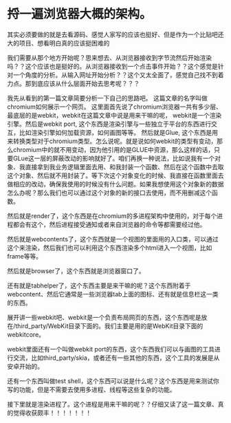 # 捋一遍浏览器大概的架构。
其实必须要做的就是去看源码、感觉人家写的应该也挺好、但是作为一个比贴吧还大的项目、想看明白真的应该挺困难的

我们需要从那个地方开始呢？思来想去、从浏览器接收到字节流然后开始渲染吗？？这个应该也是挺好的。从浏览器接收到一个点击事件开始？？这个感觉是针对一个角度的分析。从输入网址开始分析？？这个又太全面了，感觉自己找不到着力点。那到底应该从什么层面开始去思考呢？？？

我先从看到的第一篇文章简要分析一下自己的思路吧。
这篇文章的名字叫做chromium如何展示一个网页。
这里面首先说了chromium浏览器一共有多少层、最底层的是webkit，webkit在这篇文章中说是用来干嘛的呢， webkit是一个渲染引擎。然后是webkit port, 这个东西是渲染引擎与一些独立于平台的东西进行交互，比如渲染引擎如何加载资源，如何画图等等。
然后就是Glue, 这个东西是用来转换类型对于chromium类型。怎么说呢。就是说如何webkit的类型有变动，那么chromium中的就不用变动，因为他引用的是GLUE中资源，那么这样的话，只要GLue这一层的屏蔽改动的影响就好了。咱们再换一种说法，比如说我有一个对象、我直接拿到我业务逻辑里面去用、和我封装一个函数、然后在这个函数中去取这个对象、然后就不用封装了。等下次这个对象变化的时候、我直接在函数里面去做相应的改动，确保我使用的时候没有什么问题。如果我想使用这个对象新的数据怎么办呢？那么我们也可以通过这个对象的新的接口去使用，而不用删减这个函数。

然后就是render了，这个东西是在chromium的多进程架构中使用的，对于每个进程都会有这个，然后进程接受通知或者来自浏览器的命令等都需要经过他。

然后就是webcontents了，这个东西就是一个视图的里面用的入口类，可以通过这个来渲染，然后我们也可以利用这个东西渲染多个html进入一个视图，比如frame等等。

然后就是browser了，这个东西就是浏览器窗口了。

还有就是tabhelper了，这个东西主要是来干嘛的呢？这个东西附着于webcontent、然后它通常是一些浏览器tab上面的图标、还有就是信息栏这一类的东西。

展开讲一些webkit吧、webkit是一个负责布局网页的东西，这个东西呢是放在/third_party/WebKit目录下面的。我们主要是用的是WebKit目录下面的webkitcore。

webkit里面还有一个叫做webkit port的东西，这个东西我们可以与画图的工具进行交流，比如third_party/skia，或者还有一些其他的东西，这个工具的发展是从安卓开始的。

还有一个东西叫做test shell，这个东西可以说是什么呢？这个东西是用来测试你写的功能，但是不需要去使用多进程、线程等这些复杂的功能。

接下里就是渲染进程了。这个进程是用来干嘛的呢？？仔细又读了这一篇文章、真的觉得收获颇丰！！！！！！！


